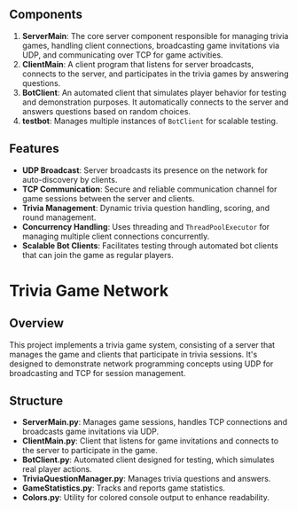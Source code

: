 
## Components

1. **ServerMain**: The core server component responsible for managing trivia games, handling client connections, broadcasting game invitations via UDP, and communicating over TCP for game activities.
2. **ClientMain**: A client program that listens for server broadcasts, connects to the server, and participates in the trivia games by answering questions.
3. **BotClient**: An automated client that simulates player behavior for testing and demonstration purposes. It automatically connects to the server and answers questions based on random choices.
4. **testbot**: Manages multiple instances of `BotClient` for scalable testing.

## Features

- **UDP Broadcast**: Server broadcasts its presence on the network for auto-discovery by clients.
- **TCP Communication**: Secure and reliable communication channel for game sessions between the server and clients.
- **Trivia Management**: Dynamic trivia question handling, scoring, and round management.
- **Concurrency Handling**: Uses threading and `ThreadPoolExecutor` for managing multiple client connections concurrently.
- **Scalable Bot Clients**: Facilitates testing through automated bot clients that can join the game as regular players.


# Trivia Game Network

## Overview
This project implements a trivia game system, consisting of a server that manages the game and clients that participate in trivia sessions. It's designed to demonstrate network programming concepts using UDP for broadcasting and TCP for session management.

## Structure
- **ServerMain.py**: Manages game sessions, handles TCP connections and broadcasts game invitations via UDP.
- **ClientMain.py**: Client that listens for game invitations and connects to the server to participate in the game.
- **BotClient.py**: Automated client designed for testing, which simulates real player actions.
- **TriviaQuestionManager.py**: Manages trivia questions and answers.
- **GameStatistics.py**: Tracks and reports game statistics.
- **Colors.py**: Utility for colored console output to enhance readability.
